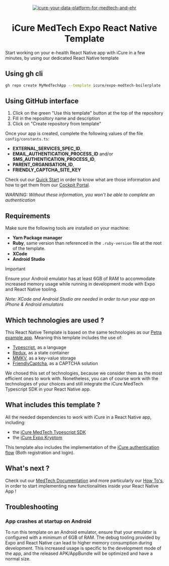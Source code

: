 <p align="center">
    <a href="https://docs.icure.com">
        <img alt="icure-your-data-platform-for-medtech-and-ehr" src="https://icure.com/assets/icons/logo.svg">
    </a>
    <h1 align="center">iCure MedTech Expo React Native Template</h1>
</p>

Start working on your e-health React Native app with iCure in a few minutes, by using our dedicated React Native template

## Using gh cli

```bash
gh repo create MyMedTechApp --template icure/expo-medtech-boilerplate --private
```

## Using GitHub interface

1. Click on the green "Use this template" button at the top of the repository
2. Fill in the repository name and description
3. Click on "Create repository from template"


Once your app is created, complete the following values of the file `config/constants.ts`: 
- **EXTERNAL_SERVICES_SPEC_ID**,
- **EMAIL_AUTHENTICATION_PROCESS_ID** and/or **SMS_AUTHENTICATION_PROCESS_ID**,
- **PARENT_ORGANISATION_ID**,
- **FRIENDLY_CAPTCHA_SITE_KEY**

Check out our [Quick Start](https://docs.icure.com/sdks/quick-start/) in order to know what are those information and how to get them from our [Cockpit Portal](https://cockpit.icure.cloud/).

*WARNING: Without these information, you won't be able to complete an authentication*


## Requirements 
Make sure the following tools are installed on your machine: 
- **Yarn Package manager**
- **Ruby**, same version than referenced in the `.ruby-version` file at the root of the template. 
- **XCode**
- **Android Studio**

> [!IMPORTANT]
> Ensure your Android emulator has at least 6GB of RAM to accommodate increased memory usage while running in 
> development mode with Expo and React Native tooling.

*Note: XCode and Android Studio are needed in order to run your app on iPhone & Android emulators*


## Which technologies are used ?
This React Native Template is based on the same technologies as our [Petra example app](https://github.com/icure/icure-medical-device-react-native-app-tutorial). Meaning this template includes the use of: 
- [Typescript](https://www.typescriptlang.org/docs/handbook/typescript-from-scratch.html), as a language
- [Redux](https://redux.js.org/introduction/getting-started), as a state container
- [MMKV](https://github.com/Tencent/MMKV), as a key-value storage
- [FriendlyCaptcha](https://friendlycaptcha.com/), as a CAPTCHA solution

We chosed this set of technologies, because we consider them as the most efficient ones to work with. 
Nonetheless, you can of course work with the technologies of your choices and still integrate the iCure MedTech Typescript SDK in your React Native app.

## What includes this template ? 
All the needed dependencies to work with iCure in a React Native app, including:
- the [iCure MedTech Typescript SDK](https://github.com/icure/icure-medical-device-js-sdk) 
- the [iCure Expo Kryptom](https://github.com/icure/expo-kryptom)

This template also includes the implementation of the [iCure authentication flow](https://docs.icure.com/sdks/how-to/how-to-authenticate-a-user/how-to-authenticate-a-user) (Both registration and login).  

## What's next ? 
Check out our [MedTech Documentation](https://docs.icure.com/sdks/quick-start/react-native-quick-start) and more particularly our [How To's](https://docs.icure.com/sdks/how-to/index), in order to start implementing new functionalities inside your React Native App ! 

## Troubleshooting

### App crashes at startup on Android

To run this template on an Android emulator, ensure that your emulator is configured with a minimum of 6GB of RAM. The
debug tooling provided by Expo and React Native can lead to higher memory consumption during development. This increased
usage is specific to the development mode of the app, and the released APK/AppBundle will be optimized and have a normal
size.

